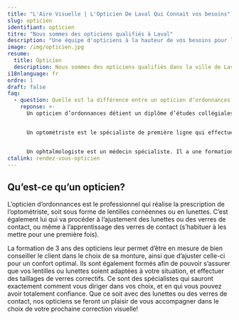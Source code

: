 ```yaml
---
title: "L'Aire Visuelle | L'Opticien De Laval Qui Connait vos besoins"
slug: opticien
identifiant: opticien
titre: "Nous sommes des opticiens qualifiés à Laval"
description: "Une équipe d'opticiens à la hauteur de vos besoins pour la vue"
image: /img/opticien.jpg
resume:
  title: Opticien
  description: Nous sommes des opticiens qualifiés dans la ville de Laval
i18nlanguage: fr
ordre: 1
draft: false
faq:
  - question: Quelle est la différence entre un opticien d’ordonnances, un optométriste et un ophtalmologiste?
    reponse: >-
      Un opticien d’ordonnances détient un diplôme d’études collégiales de trois ans. Il est formé pour préparer, ajuster et remplacer votre ordonnance visuelle. Qu’il s’agisse de lunettes ou de verres de contact, il vous conseille et vous guide dans votre décision face aux différentes options disponibles, afin que vous puissiez obtenir une vision optimale et un produit qui répond véritablement à vos besoins.


      Un optométriste est le spécialiste de première ligne qui effectue les examens visuels complets, ajuste les lentilles cornéennes et dépiste les maladies oculaires. Ayant complété une formation universitaire de cinq ans, il peut aussi traiter les infections oculaires et les pathologies mineures en prescrivant les gouttes ophtalmiques appropriées.


      Un ophtalmologiste est un médecin spécialiste. Il a une formation universitaire en médecine générale avec une spécialisation au niveau oculaire. Il évalue accessoirement la vision, mais porte davantage un regard sur la santé de l’œil. Il soigne les maladies diagnostiquées, soit par médication, soit par traitement chirurgical. Son approche est médicale. Il pourra référer ses patients vers d’autres confrères spécialisés en strabisme (œil qui louche), cornée, glaucome, cataracte, rétine et conditions inflammatoires.
ctalink: rendez-vous-opticien
---
```


## Qu’est-ce qu’un opticien?

L’opticien d’ordonnances est le professionnel qui réalise la prescription de l’optométriste, soit sous forme de lentilles cornéennes ou en lunettes. C’est également lui qui va procéder à l’ajustement des lunettes ou des verres de contact, ou même à l’apprentissage des verres de contact (s’habituer à les mettre pour une première fois).

La formation de 3 ans des opticiens leur permet d’être en mesure de bien conseiller le client dans le choix de sa monture, ainsi que d’ajuster celle-ci pour un confort optimal. Ils sont également formés afin de pouvoir s’assurer que vos lentilles ou lunettes soient adaptées à votre situation, et effectuer des taillages de verres correctifs. Ce sont des spécialistes qui sauront exactement comment vous diriger dans vos choix, et en qui vous pouvez avoir totalement confiance. Que ce soit avec des lunettes ou des verres de contact, nos opticiens se feront un plaisir de vous accompagner dans le choix de votre prochaine correction visuelle!
